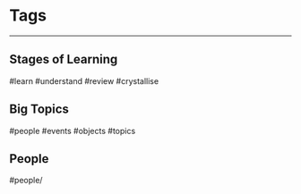 # Tags
---
## Stages of Learning
#learn
#understand
#review 
#crystallise
## Big Topics
#people
#events
#objects
#topics
## People
#people/